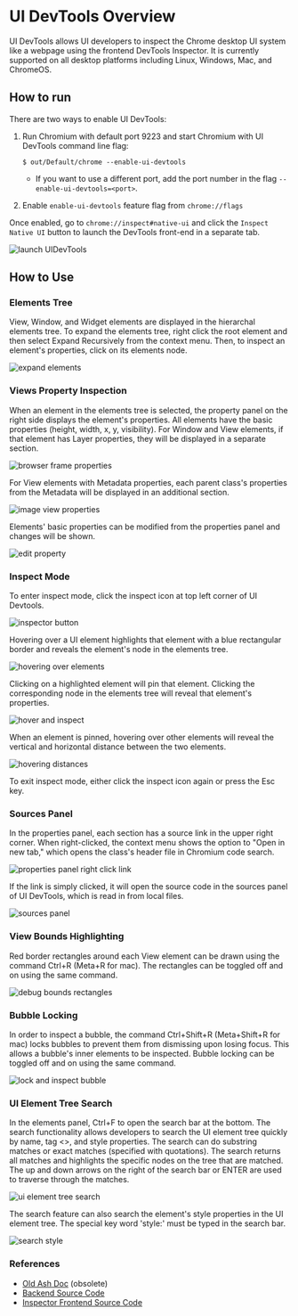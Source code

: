 # UI DevTools Overview

UI DevTools allows UI developers to inspect the Chrome desktop UI system like
a webpage using the frontend DevTools Inspector. It is
currently supported on all desktop platforms including Linux, Windows, Mac,
and ChromeOS.

## How to run

There are two ways to enable UI DevTools:

1. Run Chromium with default port 9223 and start Chromium with UI DevTools
   command line flag:

   ```shell
   $ out/Default/chrome --enable-ui-devtools
   ```

    * If you want to use a different port, add the port number in the flag
    `--enable-ui-devtools=<port>`.

2. Enable `enable-ui-devtools` feature flag from `chrome://flags`

Once enabled, go to `chrome://inspect#native-ui` and click the `Inspect Native UI`
button to launch the DevTools front-end in a separate tab.

![launch UIDevTools]


## How to Use

### Elements Tree

View, Window, and Widget elements are displayed in the hierarchal elements tree. To expand the elements
tree, right click the root element and then select Expand Recursively from the context menu.
Then, to inspect an element's properties, click on its elements node.

![expand elements]

### Views Property Inspection

When an element in the elements tree is selected, the property panel on the right side displays the
element's properties. All elements have the basic properties (height, width, x, y, visibility).
For Window and View elements, if that element has Layer properties, they will be displayed in
a separate section.

![browser frame properties]

For View elements with Metadata properties, each parent class's properties from the Metadata
will be displayed in an additional section.

![image view properties]

Elements' basic properties can be modified from the properties panel and changes will be shown.

![edit property]

### Inspect Mode

To enter inspect mode, click the inspect icon at top left corner of UI Devtools.

![inspector button]

Hovering over a UI element highlights that element with a blue rectangular border and reveals
the element's node in the elements tree.

![hovering over elements]

Clicking on a highlighted element will pin that element. Clicking the corresponding node
in the elements tree will reveal that element's properties.

![hover and inspect]

When an element is pinned, hovering over other elements will reveal the vertical and horizontal
distance between the two elements.

![hovering distances]

To exit inspect mode, either click the inspect icon again or press the Esc key.

### Sources Panel

In the properties panel, each section has a source link in the upper right corner. When right-clicked,
the context menu shows the option to "Open in new tab," which opens the class's header file in Chromium
code search.

![properties panel right click link]

If the link is simply clicked, it will open the source code in the sources panel of UI DevTools, which
is read in from local files.

![sources panel]

### View Bounds Highlighting

Red border rectangles around each View element can be drawn using the command Ctrl+R (Meta+R for mac).
The rectangles can be toggled off and on using the same command.

![debug bounds rectangles]

### Bubble Locking

In order to inspect a bubble, the command Ctrl+Shift+R (Meta+Shift+R for mac) locks bubbles to prevent
them from dismissing upon losing focus. This allows a bubble's inner elements to be inspected. Bubble
locking can be toggled off and on using the same command.

![lock and inspect bubble]

### UI Element Tree Search

In the elements panel, Ctrl+F to open the search bar at the bottom. The search functionality allows
developers to search the UI element tree quickly by name, tag <>, and style properties. 
The search can do substring matches or exact matches (specified with quotations). The search returns
all matches and highlights the specific nodes on the tree that are matched. The up and down arrows
on the right of the search bar or ENTER are used to traverse through the matches.

![ui element tree search]

The search feature can also search the element's style properties in the UI element tree. The special
key word 'style:' must be typed in the search bar.

![search style]

[launch UIDevTools]: images/launch_tools.png
[expand elements]: images/expand_elements.gif
[browser frame properties]: images/browser_frame_properties.png
[image view properties]: images/image_view_properties.png
[edit property]: images/edit_property.gif
[inspector button]: images/inspector_button.png
[hovering over elements]: images/hovering_over_elements.gif
[hover and inspect]: images/hover_and_inspect.gif
[hovering distances]: images/hovering_distances.gif
[properties panel right click link]: images/properties_panel_right_click_link.png
[sources panel]: images/sources_panel.png
[debug bounds rectangles]: images/debug_bounds_rectangles.png
[lock and inspect bubble]: images/lock_and_inspect_bubble.gif
[ui element tree search]: images/ui_element_tree_search.gif
[search style]: images/search_style.png

### References

* [Old Ash Doc](https://www.chromium.org/developers/how-tos/inspecting-ash) (obsolete)
* [Backend Source Code](https://cs.chromium.org/chromium/src/components/ui_devtools/)
* [Inspector Frontend Source Code](https://chromium.googlesource.com/devtools/devtools-frontend)
